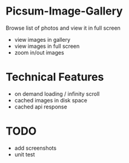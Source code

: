 # Picsum-Image-Gallery
Browse list of photos and view it in full screen 
- view images in gallery
- view images in full screen
- zoom in/out images

# Technical Features
- on demand loading / infinity scroll
- cached images in disk space
- cached api response

# TODO
- add screenshots
- unit test
